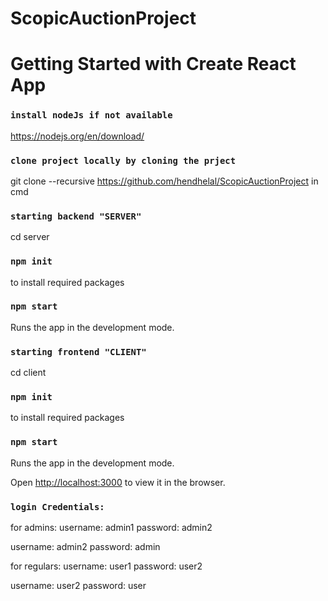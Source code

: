 # ScopicAuctionProject

# Getting Started with Create React App


### `install nodeJs if not available`
https://nodejs.org/en/download/

### `clone project locally by cloning the prject`
git clone --recursive  https://github.com/hendhelal/ScopicAuctionProject in cmd

### `starting backend "SERVER" `
cd server
### `npm init`
to install required packages

### `npm start`
Runs the app in the development mode.

### `starting frontend "CLIENT" `

cd client
### `npm init`
to install required packages

### `npm start`
Runs the app in the development mode.

Open [http://localhost:3000](http://localhost:3000) to view it in the browser.

### `login Credentials:`

for admins:
username: admin1
password: admin2

username: admin2
password: admin


for regulars:
username: user1
password: user2

username: user2
password: user





